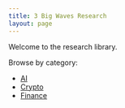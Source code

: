 ```yaml
---
title: 3 Big Waves Research
layout: page
---
```


Welcome to the research library.

Browse by category:

- [AI](./AI/)
- [Crypto](./Crypto/)
- [Finance](./Finance/)

